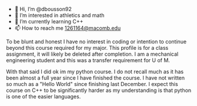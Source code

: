 - 👋 Hi, I’m @dbousson92
- 👀 I’m interested in athletics and math
- 🌱 I’m currently learning C++ 
- 📫 How to reach me 1261164@macomb.edu

To be blunt and honest I have no interest in coding or intention to continue beyond this course required for my major. This profile is for a class assignment, it will likely be deleted after completion. I am a mechanical engineering student and this was a transfer requirement for U of M. 

With that said I did ok im my python course. I do not recall much as it has been almost a full year since I have finished the course. I have not written so much as a "Hello World" since finishing last December. I expect this course on C++ to be significantly harder as my understanding is that python is one of the easier languages. 

<!---
dbousson92/dbousson92 is a ✨ special ✨ repository because its `README.md` (this file) appears on your GitHub profile.
You can click the Preview link to take a look at your changes.
--->

